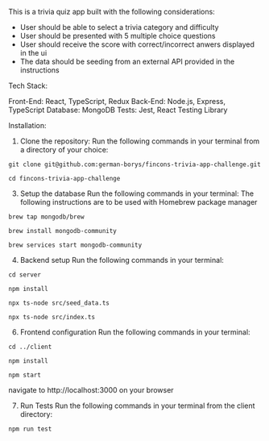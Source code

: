 This is a trivia quiz app built with the following considerations:
- User should be able to select a trivia category and difficulty
- User should be presented with 5 multiple choice questions
- User should receive the score with correct/incorrect anwers displayed in the ui
- The data should be seeding from an external API provided in the instructions

Tech Stack:

Front-End: React, TypeScript, Redux
Back-End: Node.js, Express, TypeScript
Database: MongoDB
Tests: Jest, React Testing Library

Installation:

1. Clone the repository:
Run the following commands in your terminal from a directory of your choice:

`git clone git@github.com:german-borys/fincons-trivia-app-challenge.git`

`cd fincons-trivia-app-challenge`

3. Setup the database
Run the following commands in your terminal:
The following instructions are to be used with Homebrew package manager


`brew tap mongodb/brew`

`brew install mongodb-community`

`brew services start mongodb-community`


4. Backend setup
Run the following commands in your terminal:

`cd server`

`npm install`

`npx ts-node src/seed_data.ts`

`npx ts-node src/index.ts`


6. Frontend configuration
Run the following commands in your terminal:

`cd ../client`

`npm install`

`npm start`

navigate to http://localhost:3000 on your browser

7. Run Tests
Run the following commands in your terminal from the client directory:

`npm run test`


